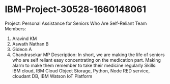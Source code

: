 # IBM-Project-30528-1660148061
Project:
  Personal Assistance for Seniors Who Are Self-Reliant
Team Members:
  1. Aravind KM
  2. Aswath Nathan B
  3. Gideon A
  4. Chandrasekar MP
Description:
  In short, we are making the life of seniors who are self reliant easy concentrating on the medication part.
  Making alarm to make them remember to take their medicine regularly
Skills:
  IBM cloud, IBM Cloud Object Storage, Python, Node RED service, cloudant DB, IBM Watson IoT Platform
